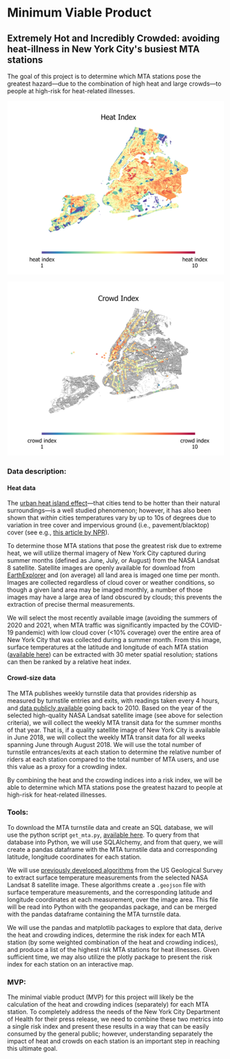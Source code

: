 # Minimum Viable Product
## Extremely Hot and Incredibly Crowded: avoiding heat-illness in New York City's busiest MTA stations

The goal of this project is to determine which MTA stations pose the greatest hazard&mdash;due to the combination of high heat and large crowds&mdash;to people at high-risk for heat-related illnesses.

![heat index map](https://github.com/hmlewis-astro/mta_analysis/blob/main/heat_data/data/output/analysis_out/final/plots/new-york-heat-index.png)


![crowd index map](https://github.com/hmlewis-astro/mta_analysis/blob/main/heat_data/data/output/analysis_out/final/plots/new-york-crowd-index.png)

### Data description:

#### Heat data
The [urban heat island effect](https://scied.ucar.edu/learning-zone/climate-change-impacts/urban-heat-islands)&mdash;that cities tend to be hotter than their natural surroundings&mdash;is a well studied phenomenon; however, it has also been shown that *within* cities temperatures vary by up to 10s of degrees due to variation in tree cover and impervious ground (i.e., pavement/blacktop) cover (see e.g., [this article by NPR](https://www.npr.org/2019/09/03/754044732/as-rising-heat-bakes-u-s-cities-the-poor-often-feel-it-most)).

To determine those MTA stations that pose the greatest risk due to extreme heat, we will utilize thermal imagery of New York City captured during summer months (defined as June, July, or August) from the NASA Landsat 8 satellite. Satellite images are openly available for download from [EarthExplorer](https://earthexplorer.usgs.gov/) and (on average) all land area is imaged one time per month. Images are collected regardless of cloud cover or weather conditions, so though a given land area may be imaged monthly, a number of those images may have a large area of land obscured by clouds; this prevents the extraction of precise thermal measurements.

We will select the most recently available image (avoiding the summers of 2020 and 2021, when MTA traffic was significantly impacted by the COVID-19 pandemic) with low cloud cover (<10% coverage) over the entire area of New York City that was collected during a summer month. From this image, surface temperatures at the latitude and longitude of each MTA station ([available here](http://web.mta.info/developers/developer-data-terms.html#data)) can be extracted with 30 meter spatial resolution; stations can then be ranked by a relative heat index.

#### Crowd-size data
The MTA publishes weekly turnstile data that provides ridership as measured by turnstile entries and exits, with readings taken every 4 hours, and [data publicly available](http://web.mta.info/developers/turnstile.html) going back to 2010. Based on the year of the selected high-quality NASA Landsat satellite image (see above for selection criteria), we will collect the weekly MTA transit data for the summer months of that year. That is, if a quality satellite image of New York City is available in June 2018, we will collect the weekly MTA transit data for all weeks spanning June through August 2018. We will use the total number of turnstile entrances/exits at each station to determine the relative number of riders at each station compared to the total number of MTA users, and use this value as a proxy for a crowding index.
<!--This calculation will assume that all stations are the same size (i.e., area in square feet), which may be a flawed assumption.-->

By combining the heat and the crowding indices into a risk index, we will be able to determine which MTA stations pose the greatest hazard to people at high-risk for heat-related illnesses.

### Tools:

To download the MTA turnstile data and create an SQL database, we will use the python script `get_mta.py`, [available here](get_mta.py). To query from that database into Python, we will use SQLAlchemy, and from that query, we will create a pandas dataframe with the MTA turnstile data  and corresponding latitude, longitude coordinates for each station.

We will use [previously developed algorithms](https://www.usgs.gov/core-science-systems/nli/landsat/landsat-collection-2-surface-temperature) from the US Geological Survey to extract surface temperature measurements from the selected NASA Landsat 8 satellite image. These algorithms create a `.geojson` file with surface temperature measurements, and the corresponding latitude and longitude coordinates at each measurement, over the image area. This file will be read into Python with the geopandas package, and can be merged with the pandas dataframe containing the MTA turnstile data.

We will use the pandas and matplotlib packages to explore that data, derive the heat and crowding indices, determine the risk index for each MTA station (by some weighted combination of the heat and crowding indices), and produce a list of the highest risk MTA stations for heat illnesses. Given sufficient time, we may also utilize the plotly package to present the risk index for each station on an interactive map.


### MVP:

The minimal viable product (MVP) for this project will likely be the calculation of the heat and crowding indices (separately) for each MTA station. To completely address the needs of the New York City Department of Health for their press release, we need to combine these two metrics into a single risk index and present these results in a way that can be easily consumed by the general public; however, understanding separately the impact of heat and crowds on each station is an important step in reaching this ultimate goal.
